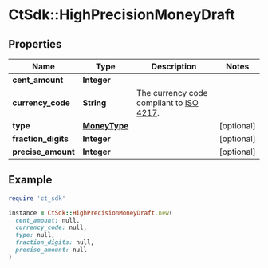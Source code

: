 # CtSdk::HighPrecisionMoneyDraft

## Properties

| Name | Type | Description | Notes |
| ---- | ---- | ----------- | ----- |
| **cent_amount** | **Integer** |  |  |
| **currency_code** | **String** | The currency code compliant to [ISO 4217](https://en.wikipedia.org/wiki/ISO_4217). |  |
| **type** | [**MoneyType**](MoneyType.md) |  | [optional] |
| **fraction_digits** | **Integer** |  | [optional] |
| **precise_amount** | **Integer** |  | [optional] |

## Example

```ruby
require 'ct_sdk'

instance = CtSdk::HighPrecisionMoneyDraft.new(
  cent_amount: null,
  currency_code: null,
  type: null,
  fraction_digits: null,
  precise_amount: null
)
```

